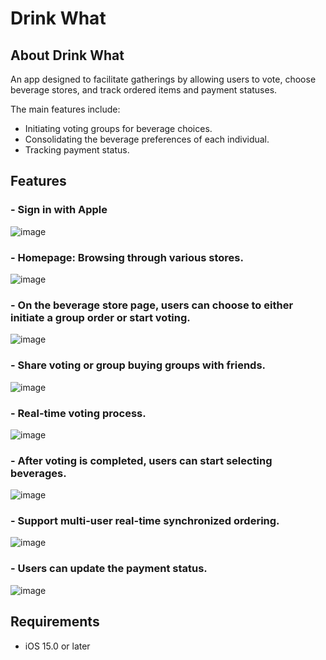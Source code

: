 # Drink What

## About Drink What
An app designed to facilitate gatherings by allowing users to vote, choose beverage stores, and track ordered items and payment statuses.

The main features include:
- Initiating voting groups for beverage choices.
- Consolidating the beverage preferences of each individual.
- Tracking payment status.


## Features
### - Sign in with Apple
![image](https://github.com/Vickyciou/DrinkWhat/blob/main/DrinkWhat.media/Demo-01-SignInWithApple.gif)

### - Homepage: Browsing through various stores.
![image](https://github.com/Vickyciou/DrinkWhat/blob/main/DrinkWhat.media/Demo-02-%E9%A3%B2%E6%96%99%E5%BA%97%E9%A6%96%E9%A0%81.gif)

### - On the beverage store page, users can choose to either initiate a group order or start voting.
![image](https://github.com/Vickyciou/DrinkWhat/blob/main/DrinkWhat.media/Demo-03-%E5%8A%A0%E5%9C%98%E8%B3%BC%E6%88%96%E6%8A%95%E7%A5%A8.gif)

### - Share voting or group buying groups with friends.
![image](https://github.com/Vickyciou/DrinkWhat/blob/main/DrinkWhat.media/Demo-04-share%20extension.gif)

### - Real-time voting process.
![image](https://github.com/Vickyciou/DrinkWhat/blob/main/DrinkWhat.media/Demo-05-%E6%8A%95%E7%A5%A8%E9%81%8E%E7%A8%8B%20.gif)

### - After voting is completed, users can start selecting beverages.
![image](https://github.com/Vickyciou/DrinkWhat/blob/main/DrinkWhat.media/Demo-06-%E5%8A%A0%E5%85%A5%E5%93%81%E9%A0%85.gif)

### - Support multi-user real-time synchronized ordering.
![image](https://github.com/Vickyciou/DrinkWhat/blob/main/DrinkWhat.media/Demo-07-%E5%90%8C%E6%AD%A5%E9%BB%9E%E9%A4%90.gif)

### - Users can update the payment status.
![image](https://github.com/Vickyciou/DrinkWhat/blob/main/DrinkWhat.media/Demo-08-%E6%9B%B4%E6%94%B9%E4%BB%98%E6%AC%BE%E7%8B%80%E6%85%8B.gif)

## Requirements
- iOS 15.0 or later
